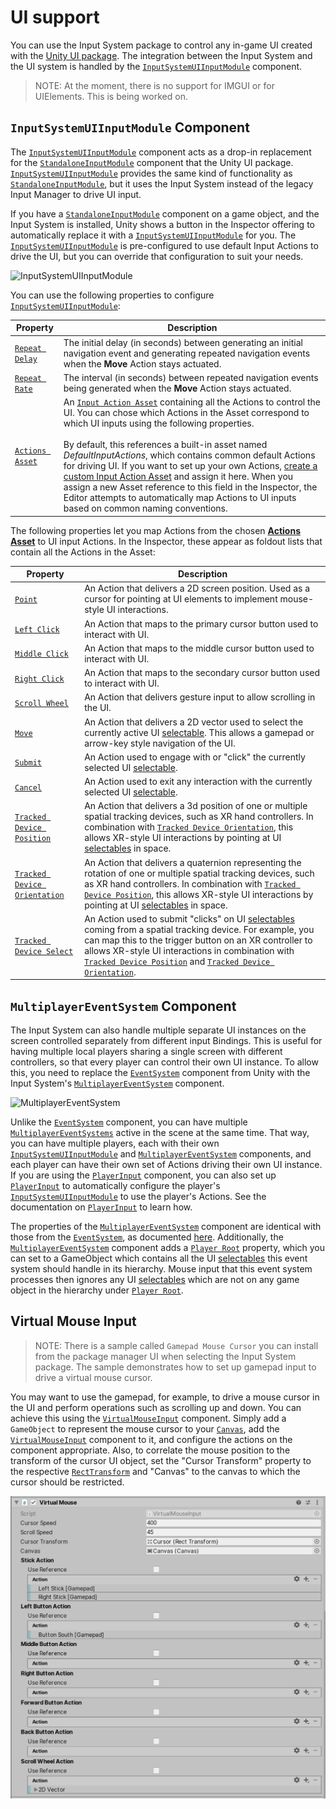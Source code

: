 # UI support

You can use the Input System package to control any in-game UI created with the [Unity UI package](https://docs.unity3d.com/Manual/UISystem.html). The integration between the Input System and the UI system is handled by the [`InputSystemUIInputModule`](../api/UnityEngine.InputSystem.UI.InputSystemUIInputModule.html) component.

>NOTE: At the moment, there is no support for IMGUI or for UIElements. This is being worked on.

## `InputSystemUIInputModule` Component

The [`InputSystemUIInputModule`](../api/UnityEngine.InputSystem.UI.InputSystemUIInputModule.html) component acts as a drop-in replacement for the [`StandaloneInputModule`](https://docs.unity3d.com/Manual/script-StandaloneInputModule.html) component that the Unity UI package. [`InputSystemUIInputModule`](../api/UnityEngine.InputSystem.UI.InputSystemUIInputModule.html) provides the same kind of functionality as  [`StandaloneInputModule`](https://docs.unity3d.com/Manual/script-StandaloneInputModule.html), but it uses the Input System instead of the legacy Input Manager to drive UI input.

If you have a [`StandaloneInputModule`](https://docs.unity3d.com/Manual/script-StandaloneInputModule.html) component on a game object, and the Input System is installed, Unity shows a button in the Inspector offering to automatically replace it with a [`InputSystemUIInputModule`](../api/UnityEngine.InputSystem.UI.InputSystemUIInputModule.html) for you. The [`InputSystemUIInputModule`](../api/UnityEngine.InputSystem.UI.InputSystemUIInputModule.html) is pre-configured to use default Input Actions to drive the UI, but you can override that configuration to suit your needs.

![InputSystemUIInputModule](Images/InputSystemUIInputModule.png)

You can use the following properties to configure [`InputSystemUIInputModule`](../api/UnityEngine.InputSystem.UI.InputSystemUIInputModule.html):

|Property|Description|
|--------|-----------|
|[`Repeat Delay`](../api/UnityEngine.InputSystem.UI.InputSystemUIInputModule.html#UnityEngine_InputSystem_UI_InputSystemUIInputModule_repeatDelay)|The initial delay (in seconds) between generating an initial navigation event and generating repeated navigation events when the __Move__ Action stays actuated.|
|[`Repeat Rate`](../api/UnityEngine.InputSystem.UI.InputSystemUIInputModule.html#UnityEngine_InputSystem_UI_InputSystemUIInputModule_repeatDelay)|The interval (in seconds) between repeated navigation events being generated when the __Move__ Action stays actuated.|
|[`Actions Asset`](../api/UnityEngine.InputSystem.UI.InputSystemUIInputModule.html#UnityEngine_InputSystem_UI_InputSystemUIInputModule_actionsAsset)|An [`Input Action Asset`](ActionAssets.md) containing all the Actions to control the UI. You can chose which Actions in the Asset correspond to which UI inputs using the following properties.<br><br>By default, this references a built-in asset named *DefaultInputActions*, which contains common default Actions for driving UI. If you want to set up your own Actions, [create a custom Input Action Asset](ActionAssets.md#creating-input-action-assets) and assign it here. When you assign a new Asset reference to this field in the Inspector, the Editor attempts to automatically map Actions to UI inputs based on common naming conventions.|

The following properties let you map Actions from the chosen [__Actions Asset__](../api/UnityEngine.InputSystem.UI.InputSystemUIInputModule.html#UnityEngine_InputSystem_UI_InputSystemUIInputModule_actionsAsset) to UI input Actions. In the Inspector, these appear as foldout lists that contain all the Actions in the Asset:

|Property|Description|
|--------|-----------|
|[`Point`](../api/UnityEngine.InputSystem.UI.InputSystemUIInputModule.html#UnityEngine_InputSystem_UI_InputSystemUIInputModule_point)|An Action that delivers a 2D screen position. Used as a cursor for pointing at UI elements to implement mouse-style UI interactions.|
|[`Left Click`](../api/UnityEngine.InputSystem.UI.InputSystemUIInputModule.html#UnityEngine_InputSystem_UI_InputSystemUIInputModule_leftClick)|An Action that maps to the primary cursor button used to interact with UI.|
|[`Middle Click`](../api/UnityEngine.InputSystem.UI.InputSystemUIInputModule.html#UnityEngine_InputSystem_UI_InputSystemUIInputModule_middleClick)|An Action that maps to the middle cursor button used to interact with UI.|
|[`Right Click`](../api/UnityEngine.InputSystem.UI.InputSystemUIInputModule.html#UnityEngine_InputSystem_UI_InputSystemUIInputModule_rightClick)|An Action that maps to the secondary cursor button used to interact with UI.|
|[`Scroll Wheel`](../api/UnityEngine.InputSystem.UI.InputSystemUIInputModule.html#UnityEngine_InputSystem_UI_InputSystemUIInputModule_scrollWheel)|An Action that delivers gesture input to allow scrolling in the UI.|
|[`Move`](../api/UnityEngine.InputSystem.UI.InputSystemUIInputModule.html#UnityEngine_InputSystem_UI_InputSystemUIInputModule_move)|An Action that delivers a 2D vector used to select the currently active UI [selectable](https://docs.unity3d.com/Manual/script-Selectable.html). This allows a gamepad or arrow-key style navigation of the UI.|
|[`Submit`](../api/UnityEngine.InputSystem.UI.InputSystemUIInputModule.html#UnityEngine_InputSystem_UI_InputSystemUIInputModule_submit)|An Action used to engage with or "click" the currently selected UI [selectable](https://docs.unity3d.com/Manual/script-Selectable.html).|
|[`Cancel`](../api/UnityEngine.InputSystem.UI.InputSystemUIInputModule.html#UnityEngine_InputSystem_UI_InputSystemUIInputModule_cancel)|An Action used to exit any interaction with the currently selected UI [selectable](https://docs.unity3d.com/Manual/script-Selectable.html).|
|[`Tracked Device Position`](../api/UnityEngine.InputSystem.UI.InputSystemUIInputModule.html#UnityEngine_InputSystem_UI_InputSystemUIInputModule_trackedDevicePosition)|An Action that delivers a 3d position of one or multiple spatial tracking devices, such as XR hand controllers. In combination with [`Tracked Device Orientation`](../api/UnityEngine.InputSystem.UI.InputSystemUIInputModule.html#UnityEngine_InputSystem_UI_InputSystemUIInputModule_trackedDeviceOrientation), this allows XR-style UI interactions by pointing at UI [selectables](https://docs.unity3d.com/Manual/script-Selectable.html) in space.|
|[`Tracked Device Orientation`](../api/UnityEngine.InputSystem.UI.InputSystemUIInputModule.html#UnityEngine_InputSystem_UI_InputSystemUIInputModule_trackedDeviceOrientation)|An Action that delivers a quaternion representing the rotation of one or multiple spatial tracking devices, such as XR hand controllers. In combination with [`Tracked Device Position`](../api/UnityEngine.InputSystem.UI.InputSystemUIInputModule.html#UnityEngine_InputSystem_UI_InputSystemUIInputModule_trackedDevicePosition), this allows XR-style UI interactions by pointing at UI [selectables](https://docs.unity3d.com/Manual/script-Selectable.html) in space.|
|[`Tracked Device Select`](../api/UnityEngine.InputSystem.UI.InputSystemUIInputModule.html#UnityEngine_InputSystem_UI_InputSystemUIInputModule_trackedDeviceSelect)|An Action used to submit "clicks" on UI [selectables](https://docs.unity3d.com/Manual/script-Selectable.html) coming from a spatial tracking device. For example, you can map this to the trigger button on an XR controller to  allows XR-style UI interactions in combination with [`Tracked Device Position`](../api/UnityEngine.InputSystem.UI.InputSystemUIInputModule.html#UnityEngine_InputSystem_UI_InputSystemUIInputModule_trackedDevicePosition) and [`Tracked Device Orientation`](../api/UnityEngine.InputSystem.UI.InputSystemUIInputModule.html#UnityEngine_InputSystem_UI_InputSystemUIInputModule_trackedDeviceOrientation).|

## `MultiplayerEventSystem` Component

The Input System can also handle multiple separate UI instances on the screen controlled separately from different input Bindings. This is useful for having multiple local players sharing a single screen with different controllers, so that every player can control their own UI instance. To allow this, you need to replace the [`EventSystem`](https://docs.unity3d.com/Manual/script-EventSystem.html) component from Unity with the Input System's [`MultiplayerEventSystem`](../api/UnityEngine.InputSystem.UI.MultiplayerEventSystem.html) component.

![MultiplayerEventSystem](Images/MultiplayerEventSystem.png)

Unlike the [`EventSystem`](https://docs.unity3d.com/Manual/script-EventSystem.html) component, you can have multiple [`MultiplayerEventSystems`](../api/UnityEngine.InputSystem.UI.MultiplayerEventSystem.html) active in the scene at the same time. That way, you can have multiple players, each with their own [`InputSystemUIInputModule`](../api/UnityEngine.InputSystem.UI.InputSystemUIInputModule.html) and [`MultiplayerEventSystem`](../api/UnityEngine.InputSystem.UI.MultiplayerEventSystem.html) components, and each player can have their own set of Actions driving their own UI instance. If you are using the [`PlayerInput`](Components.md#playerinput-component) component, you can also set up [`PlayerInput`](Components.md#playerinput-component) to automatically configure the player's [`InputSystemUIInputModule`](../api/UnityEngine.InputSystem.UI.InputSystemUIInputModule.html) to use the player's Actions. See the documentation on [`PlayerInput`](Components.md#ui-input) to learn how.

The properties of the [`MultiplayerEventSystem`](../api/UnityEngine.InputSystem.UI.MultiplayerEventSystem.html) component are identical with those from the [`EventSystem`](https://docs.unity3d.com/Manual/script-EventSystem.html), as documented [here](https://docs.unity3d.com/Manual/script-EventSystem.html). Additionally, the [`MultiplayerEventSystem`](../api/UnityEngine.InputSystem.UI.MultiplayerEventSystem.html) component adds a [`Player Root`](../api/UnityEngine.InputSystem.UI.MultiplayerEventSystem.html#UnityEngine_InputSystem_UI_MultiplayerEventSystem_playerRoot) property, which you can set to a GameObject which contains all the UI [selectables](https://docs.unity3d.com/Manual/script-Selectable.html) this event system should handle in its hierarchy. Mouse input that this event system processes then ignores any UI [selectables](https://docs.unity3d.com/Manual/script-Selectable.html) which are not on any game object in the hierarchy under  [`Player Root`](../api/UnityEngine.InputSystem.UI.MultiplayerEventSystem.html#UnityEngine_InputSystem_UI_MultiplayerEventSystem_playerRoot).

## Virtual Mouse Input

>NOTE: There is a sample called `Gamepad Mouse Cursor` you can install from the package manager UI when selecting the Input System package. The sample demonstrates how to set up gamepad input to drive a virtual mouse cursor.

You may want to use the gamepad, for example, to drive a mouse cursor in the UI and perform operations such as scrolling up and down. You can achieve this using the [`VirtualMouseInput`](../api/UnityEngine.InputSystem.UI.VirtualMouseInput.html) component. Simply add a `GameObject` to represent the mouse cursor to your [`Canvas`](https://docs.unity3d.com/ScriptReference/Canvas.html), add the [`VirtualMouseInput`](../api/UnityEngine.InputSystem.UI.VirtualMouseInput.html) component to it, and configure the actions on the component appropriate. Also, to correlate the mouse position to the transform of the cursor UI object, set the "Cursor Transform" property to the respective [`RectTransform`](https://docs.unity3d.com/ScriptReference/RectTransform.html) and "Canvas" to the canvas to which the cursor should be restricted.

![Virtual Mouse Input Component](./Images/VirtualMouseInput.png)

